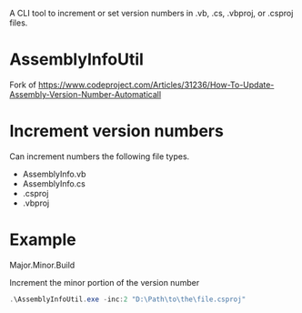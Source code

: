 A CLI tool to increment or set version numbers in .vb, .cs, .vbproj, or .csproj files.

# AssemblyInfoUtil
Fork of https://www.codeproject.com/Articles/31236/How-To-Update-Assembly-Version-Number-Automaticall

# Increment version numbers

Can increment numbers the following file types.

* AssemblyInfo.vb
* AssemblyInfo.cs
* .csproj
* .vbproj


# Example


Major.Minor.Build


Increment the minor portion of the version number

```powershell
.\AssemblyInfoUtil.exe -inc:2 "D:\Path\to\the\file.csproj"
```
